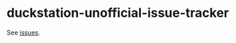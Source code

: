 # duckstation-unofficial-issue-tracker
See [issues](https://github.com/duckstation-unoff-issue-tracker-admin/duckstation-unofficial-issue-tracker/issues).

